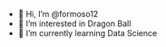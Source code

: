 - 👋 Hi, I’m @formoso12
- 👀 I’m interested in Dragon Ball
- 🌱 I’m currently learning Data Science


<!---
formoso12/formoso12 is a ✨ special ✨ repository because its `README.md` (this file) appears on your GitHub profile.
You can click the Preview link to take a look at your changes.
--->
